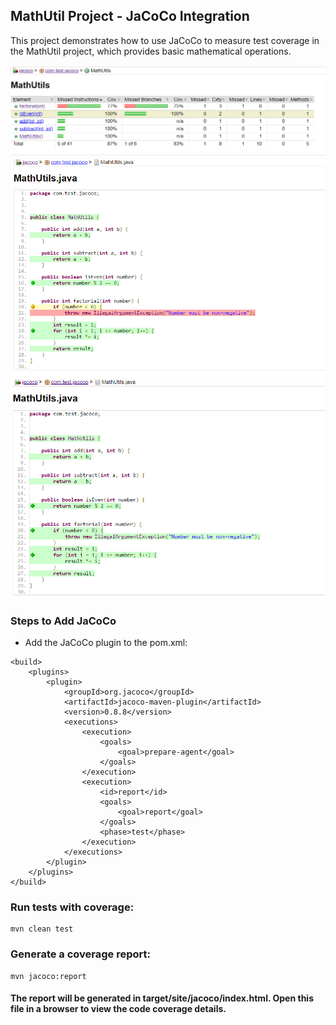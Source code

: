 ## MathUtil Project - JaCoCo Integration

This project demonstrates how to use JaCoCo to measure test coverage in the MathUtil project, 
which provides basic mathematical operations.

![Jacoco coverage](./docs/test-jacoco.PNG)
![Jacoco coverage unfinished](./docs/test-unf.PNG)
![Jacoco coverage](./docs/jac.PNG)

### Steps to Add JaCoCo
- Add the JaCoCo plugin to the pom.xml:

```
<build>
    <plugins>
        <plugin>
            <groupId>org.jacoco</groupId>
            <artifactId>jacoco-maven-plugin</artifactId>
            <version>0.8.8</version>
            <executions>
                <execution>
                    <goals>
                        <goal>prepare-agent</goal>
                    </goals>
                </execution>
                <execution>
                    <id>report</id>
                    <goals>
                        <goal>report</goal>
                    </goals>
                    <phase>test</phase>
                </execution>
            </executions>
        </plugin>
    </plugins>
</build>
```

### Run tests with coverage:

```
mvn clean test
```

### Generate a coverage report:


```
mvn jacoco:report
```

#### The report will be generated in target/site/jacoco/index.html. Open this file in a browser to view the code coverage details.
